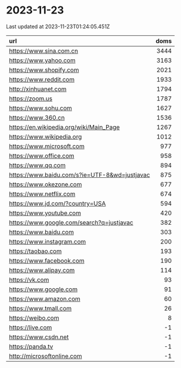 # 2023-11-23

<!-- BEGIN -->
Last updated at 2023-11-23T01:24:05.451Z

url | doms
:- | -:
https://www.sina.com.cn | 3444
https://www.yahoo.com | 3163
https://www.shopify.com | 2021
https://www.reddit.com | 1933
http://xinhuanet.com | 1794
https://zoom.us | 1787
https://www.sohu.com | 1627
https://www.360.cn | 1536
https://en.wikipedia.org/wiki/Main_Page | 1267
https://www.wikipedia.org | 1012
https://www.microsoft.com | 977
https://www.office.com | 958
https://www.qq.com | 894
https://www.baidu.com/s?ie=UTF-8&wd=justjavac | 875
https://www.okezone.com | 677
https://www.netflix.com | 674
https://www.jd.com/?country=USA | 594
https://www.youtube.com | 420
https://www.google.com/search?q=justjavac | 382
https://www.baidu.com | 303
https://www.instagram.com | 200
https://taobao.com | 193
https://www.facebook.com | 190
https://www.alipay.com | 114
https://vk.com | 93
https://www.google.com | 91
https://www.amazon.com | 60
https://www.tmall.com | 26
https://weibo.com | 8
https://live.com | -1
https://www.csdn.net | -1
https://panda.tv | -1
http://microsoftonline.com | -1
<!-- END -->
